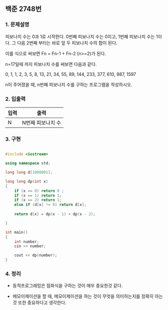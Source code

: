 ## 백준 2748번 
### 1. 문제설명
 
피보나치 수는 0과 1로 시작한다. 0번째 피보나치 수는 0이고, 1번째 피보나치 수는 1이다. 그 다음 2번째 부터는 바로 앞 두 피보나치 수의 합이 된다.

이를 식으로 써보면 Fn  = Fn-1  + Fn-2  (n>=2)가 된다.

n=17일때 까지 피보나치 수를 써보면 다음과 같다.

0, 1, 1, 2, 3, 5, 8, 13, 21, 34, 55, 89, 144, 233, 377, 610, 987, 1597

n이 주어졌을 때, n번째 피보나치 수를 구하는 프로그램을 작성하시오.
### 2. 입출력

|입력| 출력 | 
|---|---|
| N| N번째 피보나치 수|


### 3. 구현

```cpp

#include <iostream>

using namespace std;

long long d[1000001];

long long dp(int x)
{
	if (x == 0) return 0 ;
	if (x == 1) return 1;
	if (x == 2) return 1;
	else if (d[x] != 0) return d[x];
	
	return d[x] = dp(x - 1) + dp(x - 2);

}

int main()
{
	int number;
	cin >> number;

	cout << dp(number);
}

```
### 4. 정리

+ 동적프로그래밍은 점화식을 구하는 것이 매우 중요한것 같다.
  
  
+ 메모이제이션을 할 때, 메모이제이션을 하는 것이 무엇을 의미하는지를 정확히 아는 것 또한 중요하다고 생각한다.


